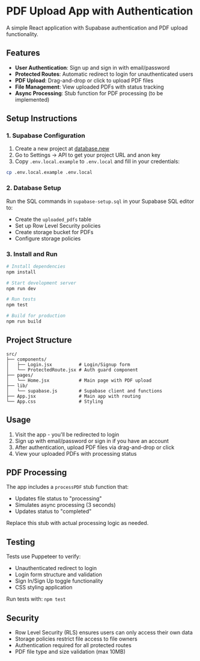 # PDF Upload App with Authentication

A simple React application with Supabase authentication and PDF upload functionality.

## Features

- **User Authentication**: Sign up and sign in with email/password
- **Protected Routes**: Automatic redirect to login for unauthenticated users
- **PDF Upload**: Drag-and-drop or click to upload PDF files
- **File Management**: View uploaded PDFs with status tracking
- **Async Processing**: Stub function for PDF processing (to be implemented)

## Setup Instructions

### 1. Supabase Configuration

1. Create a new project at [database.new](https://database.new)
2. Go to Settings → API to get your project URL and anon key
3. Copy `.env.local.example` to `.env.local` and fill in your credentials:

```bash
cp .env.local.example .env.local
```

### 2. Database Setup

Run the SQL commands in `supabase-setup.sql` in your Supabase SQL editor to:
- Create the `uploaded_pdfs` table
- Set up Row Level Security policies
- Create storage bucket for PDFs
- Configure storage policies

### 3. Install and Run

```bash
# Install dependencies
npm install

# Start development server
npm run dev

# Run tests
npm test

# Build for production
npm run build
```

## Project Structure

```
src/
├── components/
│   ├── Login.jsx          # Login/Signup form
│   └── ProtectedRoute.jsx # Auth guard component
├── pages/
│   └── Home.jsx           # Main page with PDF upload
├── lib/
│   └── supabase.js        # Supabase client and functions
├── App.jsx                # Main app with routing
└── App.css                # Styling
```

## Usage

1. Visit the app - you'll be redirected to login
2. Sign up with email/password or sign in if you have an account
3. After authentication, upload PDF files via drag-and-drop or click
4. View your uploaded PDFs with processing status

## PDF Processing

The app includes a `processPDF` stub function that:
- Updates file status to "processing"
- Simulates async processing (3 seconds)
- Updates status to "completed"

Replace this stub with actual processing logic as needed.

## Testing

Tests use Puppeteer to verify:
- Unauthenticated redirect to login
- Login form structure and validation
- Sign In/Sign Up toggle functionality
- CSS styling application

Run tests with: `npm test`

## Security

- Row Level Security (RLS) ensures users can only access their own data
- Storage policies restrict file access to file owners
- Authentication required for all protected routes
- PDF file type and size validation (max 10MB)